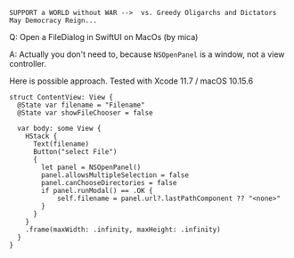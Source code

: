 ```
SUPPORT a WORLD without WAR -->  vs. Greedy Oligarchs and Dictators
May Democracy Reign... 
```

Q: Open a FileDialog in SwiftUI on MacOs (by mica)

A: Actually you don't need to, because `NSOpenPanel` is a window, not a view controller. 

Here is possible approach. Tested with Xcode 11.7 / macOS 10.15.6

```
struct ContentView: View {
  @State var filename = "Filename"
  @State var showFileChooser = false

  var body: some View {
    HStack {
      Text(filename)
      Button("select File")
      {
        let panel = NSOpenPanel()
        panel.allowsMultipleSelection = false
        panel.canChooseDirectories = false
        if panel.runModal() == .OK {
            self.filename = panel.url?.lastPathComponent ?? "<none>"
        }
      }
    }
    .frame(maxWidth: .infinity, maxHeight: .infinity)
  }
}
```
